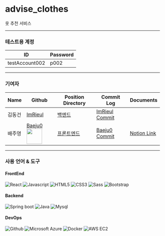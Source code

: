# advise_clothes
옷 추천 서비스


---

### 테스트용 계정

|ID|Password|
|---|---|
|testAccount002|p002|

---

### 기여자

| Name | Github | Position Directory | Commit Log | Documents |
|---|---|---|---|---|
| 김동건 | [ImRieul](https://github.com/ImRieul) | [백엔드](https://github.com/ImRieul/advise_clothes_public/tree/public/Server_backend)| [ImRieul Commit](https://github.com/ImRieul/advise_clothes_public/commits?author=ImRieul) |
|배주영| [Baeju0](https://github.com/Baeju0) <img src="https://avatars.githubusercontent.com/u/83051136?v=4" width="50" height="50"/> |[프론트엔드](https://github.com/ImRieul/advise_clothes_public/tree/public/Project_advise_clothes_front) | [Baeju0 Commit](https://github.com/ImRieul/advise_clothes_public/commits?author=Baeju0) |[Notion Link](https://superb-wind-615.notion.site/React-Advise-Clothes-9845cddac08d4629ac989025de8c7e92)

---

### 사용 언어 & 도구

#### FrontEnd
![React](https://img.shields.io/badge/React-53C1DE?&logo=react&logoColor=white)
![Javascript](https://img.shields.io/badge/javascript-F7DF1E?logo=javascript&logoColor=white)
![HTML5](https://img.shields.io/badge/HTML5-E34F26?logo=HTML5&logoColor=white)
![CSS3](https://img.shields.io/badge/CSS3-1572B6?logo=CSS3&logoColor=white)
![Sass](https://img.shields.io/badge/Sass-CC6699?logo=Sass&logoColor=white)
![Bootstrap](https://img.shields.io/badge/Bootstrap-7952B3?logo=Bootstrap&logoColor=white)

#### Backend

![Spring boot](https://img.shields.io/badge/Spring%20boot-6DB33F?logo=SpringBoot&logoColor=white)
![Java](https://img.shields.io/badge/Java-40AEF0)
![Mysql](https://img.shields.io/badge/Mysql-4479A1?logo=Mysql&logoColor=white)

#### DevOps

![Github](https://img.shields.io/badge/Github-000000?logo=Github)
![Microsoft Azure](https://img.shields.io/badge/Microsoft%20Azure-0078D4?logo=MicrosoftAzure&logoColor=white)
![Docker](https://img.shields.io/badge/Docker-2496ED?logo=Docker&logoColor=white)
![AWS EC2](https://img.shields.io/badge/AWS%20EC2-232F3E?logo=AmazonAWS&logoColor=white)
